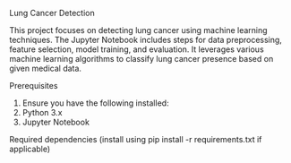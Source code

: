 Lung Cancer Detection

This project focuses on detecting lung cancer using machine learning techniques. The Jupyter Notebook includes steps for data preprocessing, feature selection, model training, and evaluation. It leverages various machine learning algorithms to classify lung cancer presence based on given medical data.

Prerequisites
1. Ensure you have the following installed:
2. Python 3.x
3. Jupyter Notebook

Required dependencies (install using pip install -r requirements.txt if applicable)
